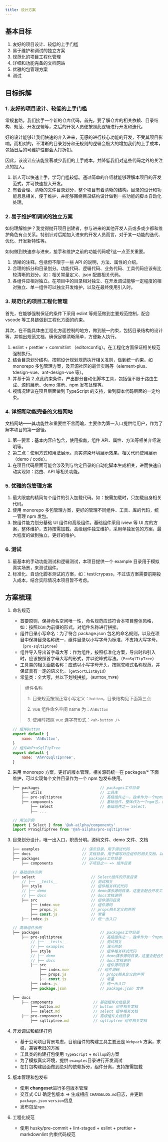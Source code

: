 ```yaml
---
title: 设计方案
---
```


<!-- # 前端组件化方案 -->

## 基本目标

1. 友好的项目设计、较低的上手门槛
2. 易于维护和调试的独立方案
3. 规范化的项目工程化管理
4. 详细和功能完备的文档网站
5. 优雅的包管理方案
6. 测试

## 目标拆解

### 1. 友好的项目设计、较低的上手门槛

常规套路，我们接手一个新的仓库代码，首先，要了解仓库的相关依赖、目录结构、规范、开发逻辑等，之后的开发人员便按照此逻辑进行开发和迭代。

好的设计能够让我们快速的介入进来，无感的进行核心功能的开发，不受其项目影响。而相对的，不清晰的目录划分和无规则的逻辑会极大的增加我们的上手成本，包括日后的可维护性都会大打折扣。

因此，该设计应该能显著减少我们的上手成本，并降低我们对这些代码之外的关注点的投入。

1. 新人可以快速上手，学习门槛较低。通过简单的介绍就能够理解本项目的开发范式，并可快速投入开发。
2. 有着合理、清晰的文件目录划分，整个项目有着清晰的结构。目录的设计和功能息息相关，便于维护，并能够围绕目录结构设计做到一些功能的脚本自动化处理。

### 2. 易于维护和调试的独立方案

如何理解维护？我觉得抛开项目创建者，参与进来的其他开发人员或多或少都和维护角色有点关系。特别针对后期加入进来的开发人员而言，对于某一功能的迭代、优化、开发新特性等。

如何做到快速参与进来，接手和维护之前的功能代码呢?这一点至关重要。

1. 清晰的注释。包括但不限于一些 API 的说明，方法、属性的介绍。
2. 合理的拆分和目录划分。功能代码、逻辑代码、业务代码、工具代码应该有比较清晰的划分。如：相关常量定义、json 配置相关代码。
3. 各组件应相对独立。在项目中的目录相对独立、在开发调试能够一定程度的相对独立、单一组件可以独立开发维护，以及在最终使用引入时。

### 3. 规范化的项目工程化管理

首先，在能够强制保证的条件下采用 eslint 等规范做到主要规范控制，配合 vscode 等工具链做到工程化方面的约束。

其次，在不能具体由工程化方面控制的地方，做到统一约束，包括目录结构的设计等，并输出规范文档，确保足够清晰简单，方便新人执行。

1. eslint + prettier + commitlint （editorconfig）。在工程化方面保证相关规范强制执行。
2. 结合目录划分结构，按照设计规划规范执行相关准则，做到统一约束。如 monorepo 多包管理方案，及开源社区的最佳实践等（element-plus、tdesign-vue、ant-design-vue 等）。
3. 并基于第 2 点此约束条件，产出部分自动化脚本工具，包括但不限于路由生成、源码展示、demo 演示、npm 发布处理等。
4. 视情况建议在项目层面做到 TypeScript 的支持，做到脚本代码层面的一定约束。

### 4. 详细和功能完备的文档网站

文档网站——其功能性和重要性不言而喻，主要作为第一入口提供给用户，作为了解本项目的第一途径。

1. 第一要素：基本内容应包含，使用指南，组件 API、属性、方法等相关介绍说明等。
2. 第二点：使用方式和用法展示。真实渲染环境展示效果，相关代码使用展示（demo / code）。
3. 在项目代码层面可能会涉及到与约定目录的自动化脚本生成相关，进而快速自动实现如：路由、API 等相关功能。

### 5. 优雅的包管理方案

1. 最大限度的精简每个组件的引入加载代码。如：按需加载时，只加载自身相关代码。
2. 使用 monorepo 多包管理方案，更好的管理不同组件、工具、库的代码，统一管理 npm 发包。
3. 按组件能力划分基础 UI 组件和高级组件。基础组件采用 iview 等 UI 库的方案，整体维护，支持按需加载。高级组件独立维护，采用单独发包的方案，最大程度的做到独立，更好的维护。

### 6. 测试

1. 最基本的手动功能测试和逻辑测试，本项目提供一个 example 目录用于模拟真实场景，来测试组件。
2. 标准化、自动化脚本测试的方案，如：test/crypass，不过该方案需要前期投入成本，结合实际情况本项目暂不考虑。

## 方案梳理

1. 命名规范

   - 首要原则，保持命名空间唯一性，命名规范应该符合本项目整体风格，如：按照以`Ah`为前缀的形式，对组件名称进行拼接。
   - 组件目录小写命名：为了符合 package.json 包名的命名规则，以及在项目中保持目录名称统一，组件目录以小写字母为标准，不支持大写字母。（`pro-sqltiptree`）
   - 组件导入导出首字母大写：作为组件，按照标准化方案，导出时和引入时，应该按照首字母大写的形式，并以驼峰式写法。（`ProSqlTipTree`）
   - 工具类的相关函数名称：应该以小写字母开头，按照驼峰式名称规范，并保证具有一定的语义化。（`getSortListById`）
   - 常量类：全大写，并以下划线拼接。（`BUTTON_TYPE`）

   > 组件名称
   >
   > 1. 目录规范按照正常小写定义：`button`，目录结构见下面第三点
   >
   > 2. vue 组件命名空间 name 为：`AhButton`
   >
   > 3. 使用时按照 vue 连字符形式：`<ah-button />`

   ```js
   // 组件Button
   export default {
       name: 'AhButton',
   }
   // 组件AhProSqlTipTree
   export default {
       name: 'AhProSqlTipTree',
   }
   ```

2. 采用 monorepo 方案，更好的版本管理，相关源码统一在 packages/\* 下面维护，可以实现每个文件目录作为一个 npm 包发布使用。

   ```js
   ├── packages                           // packages工作目录
       ├── utils                          // 工具库
       ├── pro-sqltiptree                 // 高级组件之一，独单作为一个npm包
       ├── components                     // 基础组件，整体作为一个npm包，内部组件按需加载使用
           ├── select                     // 基础组件之一 Select，
           ├── ...
   ```

   ```js
   // 用法示例
   import { Select } from '@ah-ailpha/components'
   import ProSqlTipTree from '@ah-ailpha/pro-sqltiptree'
   ```

3. 目录划分设计，唯一出入口，职责分明。源码文件、demo 文件、文档

   ```js
   ├── examples                   // 演示目录，用于调试代码
   ├── docs                       // 文档目录，用于编写对应组件的相关文档，以及文档网站的建设配置
   ├── packages                   // packages工作目录
       ├── components             // 子项目之一 => 组件目录
   ```

   ```js
   // 基础组件示例
   ├── select                         // Select组件的开发目录
       // ├── __tests__               // 测试相关
       ├── style                      // 组件相关样式代码
       // ├── demo                    // demo演示源码目录，这里会配合开发工具和脚本实现渲染展示
       // ├── docs                    // docs文档说明
       ├── src                        // 组件源码目录
           ├── index.vue              // 组件源码
           ├── props.js               // props相关定义的声明
           ├── const.js               // 常量
       ├── index.js                   // 统一出入口
   ```

   ```js
   // 高级组件示例
   ├── packages                           // packages工作目录
       ├── pro-sqltiptree                 // 高级组件之一，独单作为一个npm包
           // ├── __tests__               // 测试相关
           // ├── examples                // 演示网站
           ├── style                      // 组件相关样式代码
           // ├── demo                    // demo演示源码目录，这里会配合开发工具和脚本实现渲染展示
           // ├── docs                    // docs文档说明
           ├── src                        // 组件源码目录
               ├── index.vue             // 组件源码
               ├── props.js               // props相关定义的声明
               ├── const.js               // 常量
           ├── index.js                   // 统一出入口
           ├── package.json               // package.json 文件
   ```

   ```js
   ├── docs
       ├── components                  // 基础组件文档目录
           ├── button.md               // button 组件相关文档
           ├── select.md               // select 组件相关文档
       ├── pro-components              // 高级组件文档目录
           ├── sqltiptree.md           // sqltiptree 组件相关文档
   ```

4. 开发调试和编译打包

   - 基于公司项目背景考虑，目前组件的构建工具主要还是 `Webpack` 方案，求稳，兼容老旧的方案
   - 工具类的构建打包使用 `TypeScript` + `Rollup`的方案
   - 为了模拟真实环境，提供 `examples`目录进行开发调试
   - 在打包构建层面做到绝对的依赖拆分，组件分离，支持按需加载

5. 版本管理和包发布

   - 使用 **changeset**进行多包版本管理
   - 交互式 CLI 确定包版本 => 生成相应 `CHANGELOG.md`日志，并更新 `package.json` `version`信息
   - 发布包至`npm`

6. 工程化规范

   - 使用 husky/pre-commit + lint-staged + eslint + prettier + markdownlint 约束代码规范
